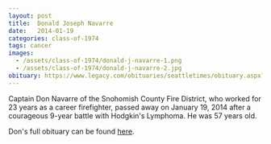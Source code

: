 ```yaml
---
layout: post
title:  Donald Joseph Navarre
date:   2014-01-19
categories: class-of-1974
tags: cancer
images:
  - /assets/class-of-1974/donald-j-navarre-1.png
  - /assets/class-of-1974/donald-j-navarre-2.jpg
obituary: https://www.legacy.com/obituaries/seattletimes/obituary.aspx?pid=169346048
---
```

Captain Don Navarre of the Snohomish County Fire District, who worked for 23 years as a career firefighter, passed away on January 19, 2014 after a courageous 9-year battle with Hodgkin's Lymphoma. He was 57 years old.

Don's full obituary can be found [here](https://www.legacy.com/obituaries/seattletimes/obituary.aspx?pid=169346048).

